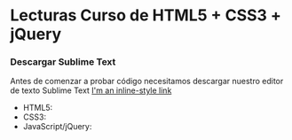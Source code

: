 # Lecturas Curso de HTML5 + CSS3 + jQuery

### Descargar Sublime Text

Antes de comenzar a probar código necesitamos descargar nuestro editor de texto Sublime Text [I'm an inline-style link](https://www.sublimetext.com/3)

- HTML5:
- CSS3:
- JavaScript/jQuery: